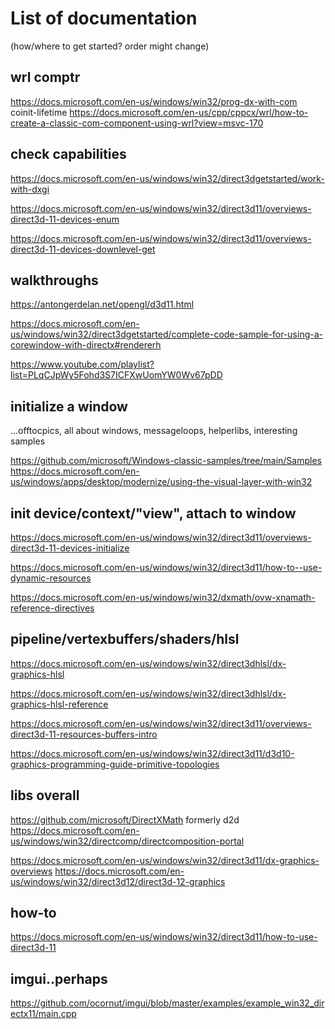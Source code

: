 # List of documentation

(how/where to get started? order might change)

## wrl comptr
<https://docs.microsoft.com/en-us/windows/win32/prog-dx-with-com>
coinit-lifetime
<https://docs.microsoft.com/en-us/cpp/cppcx/wrl/how-to-create-a-classic-com-component-using-wrl?view=msvc-170>

## check capabilities
<https://docs.microsoft.com/en-us/windows/win32/direct3dgetstarted/work-with-dxgi>

<https://docs.microsoft.com/en-us/windows/win32/direct3d11/overviews-direct3d-11-devices-enum>

<https://docs.microsoft.com/en-us/windows/win32/direct3d11/overviews-direct3d-11-devices-downlevel-get>

## walkthroughs

<https://antongerdelan.net/opengl/d3d11.html>

<https://docs.microsoft.com/en-us/windows/win32/direct3dgetstarted/complete-code-sample-for-using-a-corewindow-with-directx#rendererh>

<https://www.youtube.com/playlist?list=PLqCJpWy5Fohd3S7ICFXwUomYW0Wv67pDD>


## initialize a window

...offtocpics, all about windows, messageloops, helperlibs, interesting samples

<https://github.com/microsoft/Windows-classic-samples/tree/main/Samples>
<https://docs.microsoft.com/en-us/windows/apps/desktop/modernize/using-the-visual-layer-with-win32>

## init device/context/"view", attach to window

<https://docs.microsoft.com/en-us/windows/win32/direct3d11/overviews-direct3d-11-devices-initialize>

<https://docs.microsoft.com/en-us/windows/win32/direct3d11/how-to--use-dynamic-resources>

<https://docs.microsoft.com/en-us/windows/win32/dxmath/ovw-xnamath-reference-directives>

## pipeline/vertexbuffers/shaders/hlsl

<https://docs.microsoft.com/en-us/windows/win32/direct3dhlsl/dx-graphics-hlsl>

<https://docs.microsoft.com/en-us/windows/win32/direct3dhlsl/dx-graphics-hlsl-reference>

<https://docs.microsoft.com/en-us/windows/win32/direct3d11/overviews-direct3d-11-resources-buffers-intro>

<https://docs.microsoft.com/en-us/windows/win32/direct3d11/d3d10-graphics-programming-guide-primitive-topologies>

## libs overall

<https://github.com/microsoft/DirectXMath>
formerly d2d
<https://docs.microsoft.com/en-us/windows/win32/directcomp/directcomposition-portal>

<https://docs.microsoft.com/en-us/windows/win32/direct3d11/dx-graphics-overviews>
<https://docs.microsoft.com/en-us/windows/win32/direct3d12/direct3d-12-graphics>

## how-to

<https://docs.microsoft.com/en-us/windows/win32/direct3d11/how-to-use-direct3d-11>

## imgui..perhaps

<https://github.com/ocornut/imgui/blob/master/examples/example_win32_directx11/main.cpp>
